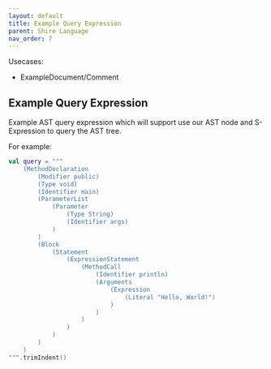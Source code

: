 ```yaml
---
layout: default
title: Example Query Expression
parent: Shire Language
nav_order: 7
---
```


Usecases:

- ExampleDocument/Comment

## Example Query Expression

Example AST query expression which will support use our AST node and S-Expression to query the AST tree.

For example:

```kotlin
val query = """
    (MethodDeclaration
        (Modifier public)
        (Type void)
        (Identifier main)
        (ParameterList
            (Parameter
                (Type String)
                (Identifier args)
            )
        )
        (Block
            (Statement
                (ExpressionStatement
                    (MethodCall
                        (Identifier println)
                        (Arguments
                            (Expression
                                (Literal "Hello, World!")
                            )
                        )
                    )
                )
            )
        )
    )
""".trimIndent()

